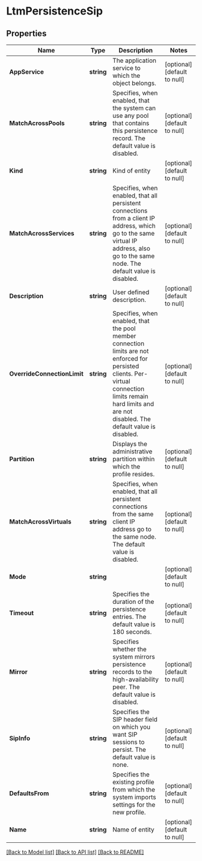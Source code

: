 # LtmPersistenceSip

## Properties
Name | Type | Description | Notes
------------ | ------------- | ------------- | -------------
**AppService** | **string** | The application service to which the object belongs. | [optional] [default to null]
**MatchAcrossPools** | **string** | Specifies, when enabled, that the system can use any pool that contains this persistence record. The default value is disabled. | [optional] [default to null]
**Kind** | **string** | Kind of entity | [optional] [default to null]
**MatchAcrossServices** | **string** | Specifies, when enabled, that all persistent connections from a client IP address, which go to the same virtual IP address, also go to the same node. The default value is disabled. | [optional] [default to null]
**Description** | **string** | User defined description. | [optional] [default to null]
**OverrideConnectionLimit** | **string** | Specifies, when enabled, that the pool member connection limits are not enforced for persisted clients. Per-virtual connection limits remain hard limits and are not disabled. The default value is disabled. | [optional] [default to null]
**Partition** | **string** | Displays the administrative partition within which the profile resides. | [optional] [default to null]
**MatchAcrossVirtuals** | **string** | Specifies, when enabled, that all persistent connections from the same client IP address go to the same node. The default value is disabled. | [optional] [default to null]
**Mode** | **string** |  | [optional] [default to null]
**Timeout** | **string** | Specifies the duration of the persistence entries. The default value is 180 seconds. | [optional] [default to null]
**Mirror** | **string** | Specifies whether the system mirrors persistence records to the high-availability peer. The default value is disabled. | [optional] [default to null]
**SipInfo** | **string** | Specifies the SIP header field on which you want SIP sessions to persist. The default value is none. | [optional] [default to null]
**DefaultsFrom** | **string** | Specifies the existing profile from which the system imports settings for the new profile. | [optional] [default to null]
**Name** | **string** | Name of entity | [optional] [default to null]

[[Back to Model list]](../README.md#documentation-for-models) [[Back to API list]](../README.md#documentation-for-api-endpoints) [[Back to README]](../README.md)


